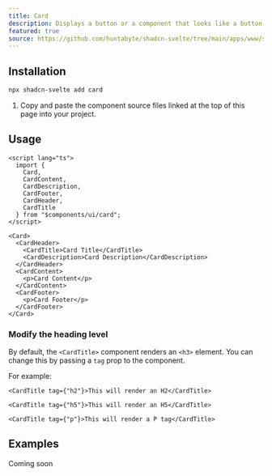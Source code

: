 ```yaml
---
title: Card
description: Displays a button or a component that looks like a button.
featured: true
source: https://github.com/huntabyte/shadcn-svelte/tree/main/apps/www/src/lib/components/ui/card
---
```


<script>
  import { CardDemo, ComponentExample, ManualInstall } from '$lib/components/docs';
</script>

<ComponentExample src="src/lib/components/docs/examples/card/CardDemo.svelte">

<div slot="example">
<CardDemo />
</div>

</ComponentExample>

## Installation

```bash
npx shadcn-svelte add card
```

<ManualInstall>

1. Copy and paste the component source files linked at the top of this page into your project.

</ManualInstall>

## Usage

```svelte
<script lang="ts">
  import {
    Card,
    CardContent,
    CardDescription,
    CardFooter,
    CardHeader,
    CardTitle
  } from "$components/ui/card";
</script>
```

```svelte
<Card>
  <CardHeader>
    <CardTitle>Card Title</CardTitle>
    <CardDescription>Card Description</CardDescription>
  </CardHeader>
  <CardContent>
    <p>Card Content</p>
  </CardContent>
  <CardFooter>
    <p>Card Footer</p>
  </CardFooter>
</Card>
```

### Modify the heading level

By default, the `<CardTitle>` component renders an `<h3>` element. You can change this by passing a `tag` prop to the component.

For example:

```svelte
<CardTitle tag={"h2"}>This will render an H2</CardTitle>
```

```svelte
<CardTitle tag={"h5"}>This will render an H5</CardTitle>
```

```svelte
<CardTitle tag={"p"}>This will render a P tag</CardTitle>
```

## Examples

Coming soon
